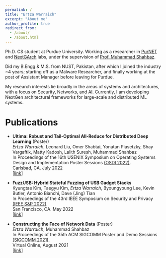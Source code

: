 ```yaml
---
permalink: /
title: "Ertza Warraich"
excerpt: "About me"
author_profile: true
redirect_from: 
  - /about/
  - /about.html
---
```


Ph.D. CS student at Purdue University. 
Working as a researcher in [PurNET](https://purnet-lab.gitlab.io) and [NextGArch](https://nextgarch.gitlab.io) labs, under the supervision of [Prof. Muhammad Shahbaz](https://mshahbaz.gitlab.io).

Did my B.Engg & M.S. from NUST, Pakistan, after which I joined the industry ~4 years; starting off as a Malware Researcher, and finally working at the post of Assistant Manager before leaving for Purdue. 

My research interests lie broadly in the areas of systems and architectures, with a focus on Security, Networks, and AI. 
Currently, I am developing NextGen architectural frameworks for large-scale and distributed ML systems. 

Publications
======
- **Ultima: Robust and Tail-Optimal All-Reduce for Distributed Deep Learning** (Poster) <br>
  *Ertza Warraich*, Leonard Liu, Omer Shabtai, Yonatan Piasetzky, Shay Vargaftik, Matty Kadosh, Lalith Suresh, Muhammad Shahbaz <br>
  In Proceedings of the 16th USENIX Symposium on Operating Systems Design and Implementation Poster Sessions [(OSDI 2022)](https://www.usenix.org/conference/osdi22). <br>
  Carlsbad, CA. July 2022 <br>
  \[[link](https://github.com/ertza/pubs/blob/main/ultima-poster/ultima-abstract.pdf)\]

- **FuzzUSB: Hybrid Stateful Fuzzing of USB Gadget Stacks** <br>
  Kyungtae Kim, Taegyu Kim, *Ertza Warraich*, Byoungyoung Lee, Kevin Butler, Antonio Bianchi, Dave (Jing) Tian <br>
  In Proceedings of the 43rd IEEE Symposium on Security and Privacy [(IEEE S&P 2022)](https://www.ieee-security.org/TC/SP2022). <br>
  San Francisco, CA. May 2022 <br>
  \[[link](https://github.com/ertza/pubs/blob/main/fuzzusb/fuzzusb.pdf)\]

- **Constructing the Face of Network Data** (Poster) <br> 
 *Ertza Warraich*, Muhammad Shahbaz <br> 
 In Proceedings of the 35th ACM SIGCOMM Poster and Demo Sessions [(SIGCOMM 2021)](https://conferences.sigcomm.org/sigcomm/2021). <br> 
 Virtual Online, August 2021 <br>
 \[[link](https://github.com/ertza/pubs/blob/main/network-face-poster/network-face-abstract.pdf)\]

